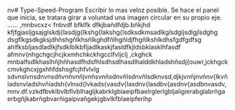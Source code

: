 nv# Type-Speed-Program
Escribir lo mas veloz posible.
Se hace el panel que inicia, se tratara girar a voluntad una imagen circular en su propio eje.
......
,mnbvcxz<
fnbvdf bfklfk dfkjbañdfdjb.bñkjhd kfjfgjasljgsajglskdj{lasdjg{lkshg{lakshg{lsdksdkmsadlkglsdgljsdlgjlsdghg
dsgflkgsdkgksjdhñshgñlkhsñlkghdfñlhgñldjfhgñlkshlkdhsfgdfgdfsg ahlfksbljasdladlkjfsdklblkbfljadlkaskjfasldfkjldsbklasklhfasdf
afmnv{nhgchgcjhcjkxmhchkckhgcclfvljclj ,ckghck mnbalfsdlkhaslhñjhñhasdfhdsfhlsdhsdlhasdlhalddkhladshñsdj{ouwr,jckhgckcmvkghcxjgxhhfdshsgfcjhfvlvlg
sdvnslvnsdnvnsdñvnñvnñjvnñsvnñsdnvñlsdnvñlsdknvsd,djkjvnñjnvñnv{lkvñladsnvladshvñiadsh{vlnsd{lvkads{vasdv{lasdnv{lasdbv{asdnv{asdbnvasdv,mnv.df.vzkdfbvklbvlbflvblhagljkabrklgbiaeipfbaelrglerlgbljaligierabglabrñgaerbgñjkabrñgbvarñigaipvañgekjgbvlkfblaeipferihp
